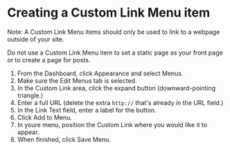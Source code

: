 # Creating a Custom Link Menu item

Note: A Custom Link Menu items should only be used to link to a webpage outside of your site. 

Do not use a Custom Link Menu item to set a static page as your front page or to create a page for posts.

1. From the Dashboard, click Appearance and select Menus.
2. Make sure the Edit Menus tab is selected.
3. In the Custom Link area, click the expand button (downward-pointing triangle.)
4. Enter a full URL (delete the extra `http://` that's already in the URL field.)
5. In the Link Text field, enter a label for the button. 
6. Click Add to Menu.
7. In youre menu, position the Custom Link where you would like it to appear. 
8. When finished, click Save Menu.
